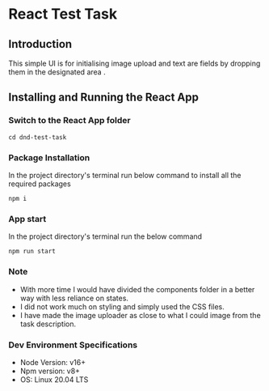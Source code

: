 # React Test Task

## Introduction

This simple UI is for initialising image upload and text are fields by dropping them in the designated area .

## Installing and Running the React App

### Switch to the React App folder

```
cd dnd-test-task
```

### Package Installation

In the project directory's terminal run below command to install all the required packages

```
npm i
```

### App start

In the project directory's terminal run the below command

```
npm run start
```

### Note

- With more time I would have divided the components folder in a better way with less reliance on states.
- I did not work much on styling and simply used the CSS files.
- I have made the image uploader as close to what I could image from the task description.

### Dev Environment Specifications

- Node Version: v16+
- Npm version: v8+
- OS: Linux 20.04 LTS
